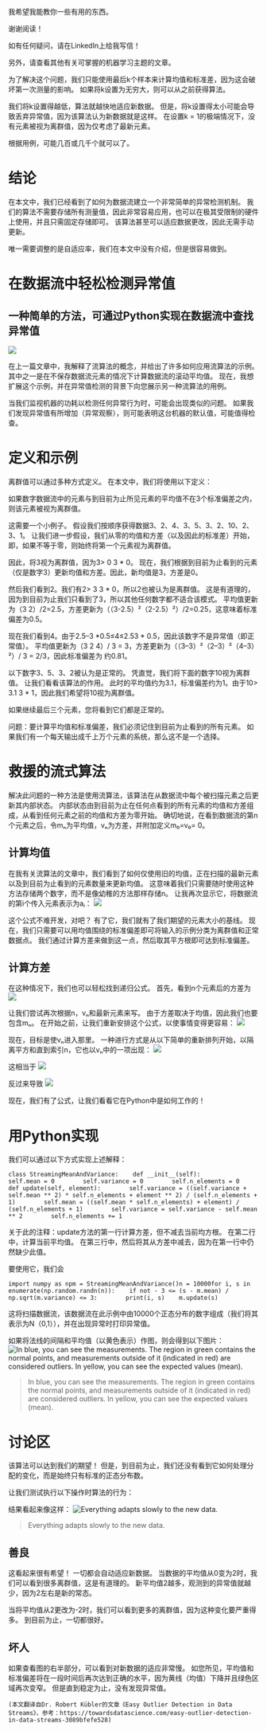 
我希望我能教你一些有用的东西。

谢谢阅读！

如有任何疑问，请在LinkedIn上给我写信！

另外，请查看其他有关可掌握的机器学习主题的文章。

为了解决这个问题，我们只能使用最后k个样本来计算均值和标准差，因为这会破坏第一次测量的影响。 如果将k设置为无穷大，则可以从之前获得算法。

我们将k设置得越低，算法就越快地适应新数据。 但是，将k设置得太小可能会导致丢弃异常值，因为该算法认为新数据就是这样。 在设置k = 1的极端情况下，没有元素被视为离群值，因为仅考虑了最新元素。

根据用例，可能几百或几千个就可以了。
# 结论

在本文中，我们已经看到了如何为数据流建立一个非常简单的异常检测机制。 我们的算法不需要存储所有测量值，因此非常容易应用，也可以在极其受限制的硬件上使用，并且只需固定存储即可。 该算法甚至可以适应数据更改，因此无需手动更新。

唯一需要调整的是自适应率，我们在本文中没有介绍，但是很容易做到。
# 在数据流中轻松检测异常值
## 一种简单的方法，可通过Python实现在数据流中查找异常值
![](1!zH63bvaRgCtSmdi0PX5upg.png)

在上一篇文章中，我解释了流算法的概念，并给出了许多如何应用流算法的示例。 其中之一是在不保存数据流元素的情况下计算数据流的滚动平均值。 现在，我想扩展这个示例，并在异常值检测的背景下向您展示另一种流算法的用例。

当我们监视机器的功耗以检测任何异常行为时，可能会出现类似的问题。 如果我们发现异常值有所增加（异常观察），则可能表明这台机器的默认值，可能值得检查。
# 定义和示例

离群值可以通过多种方式定义。 在本文中，我们将使用以下定义：

如果数字数据流中的元素与到目前为止所见元素的平均值不在3个标准偏差之内，则该元素被视为离群值。

这需要一个小例子。 假设我们按顺序获得数据3、2、4、3、5、3、2、10、2、3、1。 让我们进一步假设，我们从零的均值和方差（以及因此的标准差）开始，即，如果不等于零，则始终将第一个元素视为离群值。

因此，将3视为离群值，因为3> 0 3 * 0。 现在，我们根据到目前为止看到的元素（仅是数字3）更新均值和方差。因此，新均值是3，方差是0。

然后我们看到2。我们有2> 3 3 * 0，所以2也被认为是离群值。 这是有道理的，因为到目前为止我们只看到了3，所以其他任何数字都不适合该模式。 平均值更新为（3 2）/2=2.5，方差更新为（（3-2.5）²（2-2.5）²）/2=0.25，这意味着标准偏差为0.5。

现在我们看到4。由于2.5–3 *0.5≤4≤2.53 * 0.5，因此该数字不是异常值（即正常值）。 平均值更新为（3 2 4）/ 3 = 3，方差更新为（（3–3）²（2–3）²（4–3）²）/ 3 = 2/3，因此标准偏差为 约0.81。

以下数字3、5、3、2被认为是正常的。 凭直觉，我们将下面的数字10视为离群值。 让我们看看该算法的作用。 此时的平均值约为3.1，标准偏差约为1。由于10> 3.1 3 * 1，因此我们希望将10视为离群值。

如果继续最后三个元素，您将看到它们都是正常的。

问题：要计算平均值和标准偏差，我们必须记住到目前为止看到的所有元素。 如果我们有一个每天输出成千上万个元素的系统，那么这不是一个选择。
# 救援的流式算法

解决此问题的一种方法是使用流算法，该算法在从数据流中每个被扫描元素之后更新其内部状态。 内部状态由到目前为止在任何点看到的所有元素的均值和方差组成，从看到任何元素之前的均值和方差为零开始。 确切地说，在看到数据流的第n个元素之后，令mₙ为平均值，vₙ为方差，并附加定义m₀=v₀= 0。
## 计算均值

在我有关流算法的文章中，我们看到了如何仅使用旧的均值，正在扫描的最新元素以及到目前为止看到的元素数量来更新均值。 这意味着我们只需要随时使用这种方法存储两个数字，而不是像幼稚的方法那样存储n。 让我再次显示它，将数据流的第i个传入元素表示为aᵢ：
![](1!a4smjMY9fmqZOnf8dbg7zQ.png)

这个公式不难开发，对吧？ 有了它，我们就有了我们期望的元素大小的基线。 现在，我们只需要可以用均值围绕的标准偏差即可将输入的示例分类为离群值和正常数据点。 我们通过计算方差来做到这一点，然后取其平方根即可达到标准偏差。
## 计算方差

在这种情况下，我们也可以轻松找到递归公式。 首先，看到n个元素后的方差为
![](1!_G3UBZI8kpTd6C4O_tqCdg.png)

让我们尝试再次根据n，vₙ和最新元素来写。 由于方差取决于均值，因此我们也要包含mₙ。 在开始之前，让我们重新安排这个公式，以使事情变得更容易：
![](1!8jLUxnXkoegQHvLJLy-x4A.png)

现在，目标是使vₙ进入那里。 一种进行方式是从以下简单的重新排列开始，以隔离平方和直到索引n，它也以vₙ中的一项出现：
![](1!V6f7iM0nO5Dk2tooEMnlwg.png)

这相当于
![](1!dSosXLr2kl01AB45ckuisw.png)

反过来导致
![](1!kMzzYm2Eym-PJm33mZTiSA.png)

现在，我们有了公式，让我们看看它在Python中是如何工作的！
# 用Python实现

我们可以通过以下方式实现上述解释：
```
class StreamingMeanAndVariance:    def __init__(self):        self.mean = 0        self.variance = 0        self.n_elements = 0    def update(self, element):        self.variance = ((self.variance + self.mean ** 2) * self.n_elements + element ** 2) / (self.n_elements + 1)        self.mean = ((self.mean * self.n_elements) + element) / (self.n_elements + 1)        self.variance = self.variance - self.mean ** 2        self.n_elements += 1
```

关于此的注释：update方法的第一行计算方差，但不减去当前均方根。 在第二行中，计算当前平均值。 在第三行中，然后将其从方差中减去，因为在第一行中仍然缺少此值。

要使用它，我们会
```
import numpy as npm = StreamingMeanAndVariance()n = 10000for i, s in enumerate(np.random.randn(n)):    if not - 3 <= (s - m.mean) / np.sqrt(m.variance) <= 3:        print(i, s)    m.update(s)
```

这将扫描数据流，该数据流在此示例中由10000个正态分布的数字组成（我们将其表示为N（0,1）），并在出现异常时打印异常值。

如果将法线的间隔和平均值（以黄色表示）作图，则会得到以下图片：
![In blue, you can see the measurements. The region in green contains the normal points, and measurements outside of it (indicated in red) are considered outliers. In yellow, you can see the expected values (mean).](1!Ii7YjVQmcZGcsz9FMQRmbw.png)
> In blue, you can see the measurements. The region in green contains the normal points, and measurements outside of it (indicated in red) are considered outliers. In yellow, you can see the expected values (mean).

# 讨论区

该算法可以达到我们的期望！ 但是，到目前为止，我们还没有看到它如何处理分配的变化，而是始终只有标准的正态分布数。

让我们测试执行以下操作时算法的行为：

结果看起来像这样：
![Everything adapts slowly to the new data.](1!edQdw_VELnzMiT4zRKJ8qg.png)
> Everything adapts slowly to the new data.

## 善良

这看起来很有希望！ 一切都会自动适应新数据。 当数据的平均值从0变为2时，我们可以看到很多离群值，这是有道理的。 新平均值2越多，观测到的异常值就越少，因为2左右是新的常态。

当将平均值从2更改为-2时，我们可以看到更多的离群值，因为这种变化要严重得多。 到目前为止，一切都很好。
## 坏人

如果查看图的右半部分，可以看到对新数据的适应非常慢。 如您所见，平均值和标准偏差将在一段时间后再次达到正确的水平，因为黄线（均值）下降并且绿色区域再次变窄。 但是直到稳定为止，没有发现异常值。
```
(本文翻译自Dr. Robert Kübler的文章《Easy Outlier Detection in Data Streams》，参考：https://towardsdatascience.com/easy-outlier-detection-in-data-streams-3089bfefe528)
```
